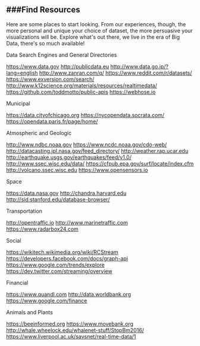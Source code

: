 ###Find Resources
---

Here are some places to start looking. From our experiences, though, the more personal and unique your choice of dataset, the more persuasive your visualizations will be. Explore what's out there, we live in the era of Big Data, there's so much available!

Data Search Engines and General Directories

<https://www.data.gov>
<http://publicdata.eu>
http://www.data.go.jp/?lang=english
http://www.zanran.com/q/
https://www.reddit.com/r/datasets/
https://www.exversion.com/search/
http://www.k12science.org/materials/resources/realtimedata/
https://github.com/toddmotto/public-apis
https://webhose.io

Municipal

https://data.cityofchicago.org
https://nycopendata.socrata.com/
https://opendata.paris.fr/page/home/

Atmospheric and Geologic

http://www.ndbc.noaa.gov
https://www.ncdc.noaa.gov/cdo-web/
http://datacasting.jpl.nasa.gov/feed_directory/
http://weather.rap.ucar.edu
http://earthquake.usgs.gov/earthquakes/feed/v1.0/
http://www.ssec.wisc.edu/data/
https://cfpub.epa.gov/surf/locate/index.cfm
http://volcano.ssec.wisc.edu
https://www.opensensors.io

Space

https://data.nasa.gov
http://chandra.harvard.edu
http://sid.stanford.edu/database-browser/

Transportation

http://opentraffic.io
http://www.marinetraffic.com
https://www.radarbox24.com

Social

https://wikitech.wikimedia.org/wiki/RCStream
https://developers.facebook.com/docs/graph-api
https://www.google.com/trends/explore
https://dev.twitter.com/streaming/overview

Financial

https://www.quandl.com
http://data.worldbank.org
https://www.google.com/finance

Animals and Plants

https://beeinformed.org
https://www.movebank.org
http://whale.wheelock.edu/whalenet-stuff/StopBm2016/
https://www.liverpool.ac.uk/savsnet/real-time-data/1
